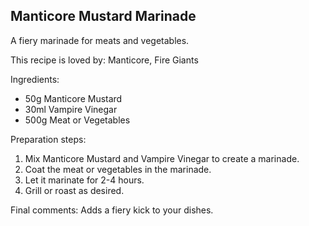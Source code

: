 ## Manticore Mustard Marinade

A fiery marinade for meats and vegetables.

This recipe is loved by: Manticore, Fire Giants

Ingredients:

* 50g Manticore Mustard
* 30ml Vampire Vinegar
* 500g Meat or Vegetables

Preparation steps:

1. Mix Manticore Mustard and Vampire Vinegar to create a marinade.
2. Coat the meat or vegetables in the marinade.
3. Let it marinate for 2-4 hours.
4. Grill or roast as desired.

Final comments: Adds a fiery kick to your dishes.

